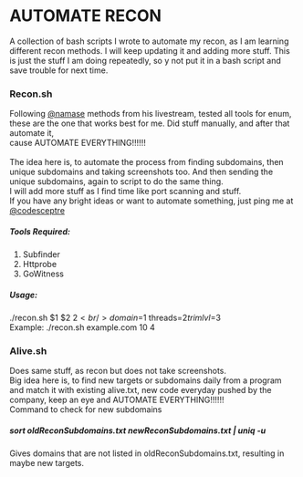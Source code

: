 # AUTOMATE RECON
A collection of bash scripts I wrote to automate my recon, as I am learning different recon methods. I will keep updating it and adding more stuff. This is just the stuff I am doing repeatedly, so y not put it in a bash script and save trouble for next time. 

### Recon.sh
Following [@namase](https://twitter.com/NahamSec) methods from his livestream, tested all tools for enum, these are the one that works best for me. Did stuff manually, and after that automate it, <br />cause 
AUTOMATE EVERYTHING!!!!!! <br />
<br />
The idea here is, to automate the process from finding subdomains, then unique subdomains and taking screenshots too.
And then sending the unique subdomains, again to script to do the same thing. <br /> 
I will add more stuff as I find time like port scanning and stuff. <br />
If you have any bright ideas or want to automate something, just ping me at [@codesceptre](https://twitter.com/codesceptre)
 

##### Tools Required:
1. Subfinder
3. Httprobe
2. GoWitness

##### Usage:
./recon.sh $1 $2 $2 <br />
domain=$1 threads=$2 trimlvl=$3 <br />
Example: ./recon.sh example.com 10 4 <br />

### Alive.sh
Does same stuff, as recon but does not take screenshots. <br />
Big idea here is, to find new targets or subdomains daily from a program and match it with existing alive.txt, new code everyday pushed by the company, keep an eye and AUTOMATE EVERYTHING!!!!!! <br />
Command to check for new subdomains 

##### sort oldReconSubdomains.txt newReconSubdomains.txt | uniq -u

Gives domains that are not listed in oldReconSubdomains.txt, resulting in maybe new targets. <br />
